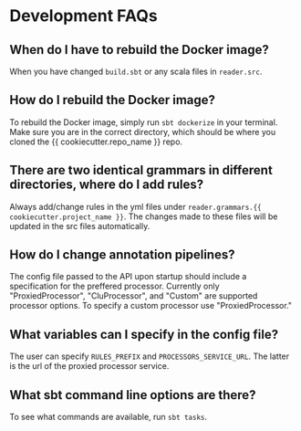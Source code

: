 # Development FAQs

## When do I have to rebuild the Docker image?

When you have changed ```build.sbt``` or any scala files in ```reader.src```.

## How do I rebuild the Docker image?

To rebuild the Docker image, simply run ```sbt dockerize``` in your terminal. Make sure you are in the correct directory, which should be where you cloned the {{ cookiecutter.repo_name }} repo.

## There are two identical grammars in different directories, where do I add rules?

Always add/change rules in the yml files under ```reader.grammars.{{ cookiecutter.project_name }}```. The changes made to these files will be updated in the src files automatically.

## How do I change annotation pipelines?

The config file passed to the API upon startup should include a specification for the preffered processor. Currently only "ProxiedProcessor", "CluProcessor", and "Custom" are supported processor options. To specify a custom processor use "ProxiedProcessor."

## What variables can I specify in the config file?

The user can specify `RULES_PREFIX` and `PROCESSORS_SERVICE_URL`. The latter is the url of the proxied processor service.

## What sbt command line options are there?

To see what commands are available, run ```sbt tasks```.